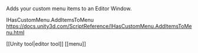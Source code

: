 Adds your custom menu items to an Editor Window.

IHasCustomMenu.AddItemsToMenu
https://docs.unity3d.com/ScriptReference/IHasCustomMenu.AddItemsToMenu.html

[[Unity tool|editor tool]]
[[menu]]